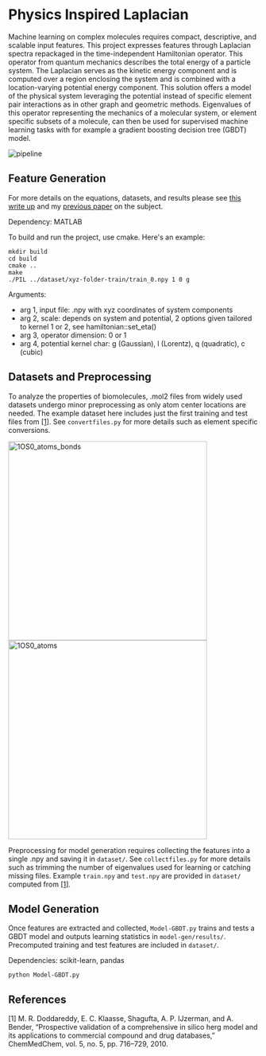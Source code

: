 # Physics Inspired Laplacian
Machine learning on complex molecules requires compact, descriptive, and scalable input features. This project expresses features through Laplacian spectra repackaged in the time-independent Hamiltonian operator. This operator from quantum mechanics describes the total energy of a particle system. The Laplacian serves as the kinetic energy component and is computed over a region enclosing the system and is combined with a location-varying potential energy component. This solution offers a model of the physical system leveraging the potential instead of specific element pair interactions as in other graph and geometric methods. Eigenvalues of this operator representing the mechanics of a molecular system, or element specific subsets of a molecule, can then be used for supervised machine learning tasks with for example a gradient boosting decision tree (GBDT) model.

![pipeline](https://github.com/eribandogros/PhysicsInspiredLaplacian/assets/14114157/b337181f-b664-47b7-81c3-78e5ebd545af)


## Feature Generation

For more details on the equations, datasets, and results please see [this write up](https://github.com/eribandogros/PhysicsInspiredLaplacian/files/13956036/writeup.pdf) and my [previous paper](https://doi.org/10.48550/arXiv.2204.12218) on the subject. 

Dependency: MATLAB

To build and run the project, use cmake. Here's an example:

```
mkdir build
cd build
cmake ..
make
./PIL ../dataset/xyz-folder-train/train_0.npy 1 0 g
```

Arguments:
- arg 1, input file: .npy with xyz coordinates of system components
- arg 2, scale: depends on system and potential, 2 options given tailored to kernel 1 or 2, see hamiltonian::set_eta()
- arg 3, operator dimension: 0 or 1
- arg 4, potential kernel char: g (Gaussian), l (Lorentz), q (quadratic), c (cubic)


## Datasets and Preprocessing

To analyze the properties of biomolecules, .mol2 files from widely used datasets undergo minor preprocessing as only atom center locations are needed. The example dataset here includes just the first training and test files from [[1]](#1). See `convertfiles.py` for more details such as element specific conversions.

<img height="400" alt="1OS0_atoms_bonds" src="https://github.com/eribandogros/PhysicsInspiredLaplacian/assets/14114157/b3caf241-8b85-4170-bffe-3be10b04ac83">
<img height="400" alt="1OS0_atoms" src="https://github.com/eribandogros/PhysicsInspiredLaplacian/assets/14114157/37881cff-9512-4cd0-a70a-c4ce84801630">

Preprocessing for model generation requires collecting the features into a single .npy and saving it in `dataset/`. See `collectfiles.py` for more details such as trimming the number of eigenvalues used for learning or catching missing files. Example `train.npy` and `test.npy` are provided in `dataset/` computed from [[1]](#1).


## Model Generation

Once features are extracted and collected, `Model-GBDT.py` trains and tests a GBDT model and outputs learning statistics in `model-gen/results/`. Precomputed training and test features are included in `dataset/`. 

Dependencies: scikit-learn, pandas

```
python Model-GBDT.py
```


## References
<a id="1">[1]</a> 
M. R. Doddareddy, E. C. Klaasse, Shagufta, A. P. IJzerman, and A. Bender, “Prospective validation of a comprehensive in silico herg model and its applications to commercial compound and drug databases,” ChemMedChem, vol. 5, no. 5, pp. 716–729, 2010.
